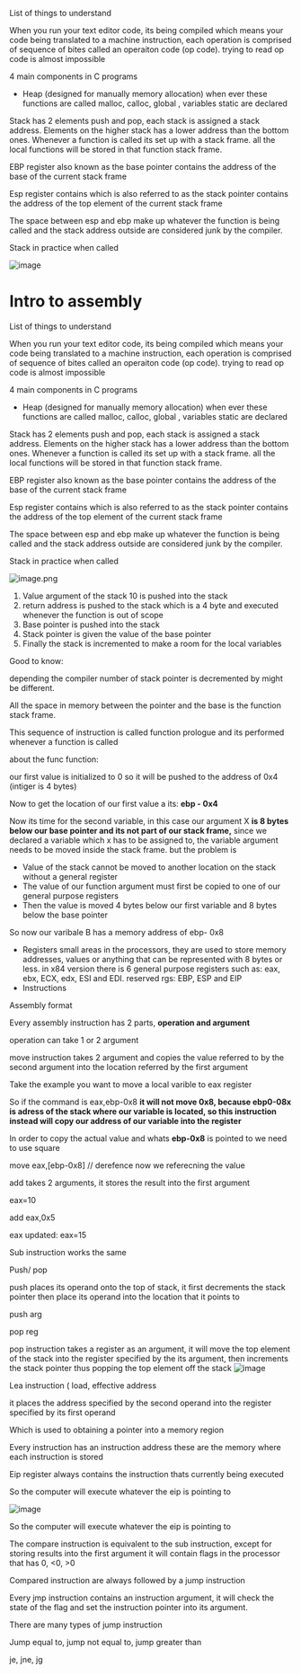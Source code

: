 
List of things to understand

When you run your text editor code, its being compiled which means your code being translated to a machine instruction, each operation is comprised of sequence of bites called an operaiton code (op code). trying to read op code is almost impossible 

4 main components in C programs

- Heap (designed for manually memory allocation) when ever these functions are called malloc, calloc, global , variables static are declared

Stack has 2 elements push and pop, each stack is assigned a stack address. Elements on the higher stack has a lower address than the bottom ones. Whenever a function is called its set up with a stack frame. all the local functions will be stored in that function stack frame.

EBP register also known as the base pointer contains the address of the base of the current stack frame

Esp register contains which is also referred to as the stack pointer contains the address of the top element of the current stack frame

The space between esp and ebp make up whatever the function is being called and the stack address outside are considered junk by the compiler.

Stack in practice when called

![image](https://github.com/user-attachments/assets/3415f91b-6383-4348-9888-cc04e9470705)



# Intro to assembly

List of things to understand

When you run your text editor code, its being compiled which means your code being translated to a machine instruction, each operation is comprised of sequence of bites called an operaiton code (op code). trying to read op code is almost impossible 

4 main components in C programs

- Heap (designed for manually memory allocation) when ever these functions are called malloc, calloc, global , variables static are declared

Stack has 2 elements push and pop, each stack is assigned a stack address. Elements on the higher stack has a lower address than the bottom ones. Whenever a function is called its set up with a stack frame. all the local functions will be stored in that function stack frame.

EBP register also known as the base pointer contains the address of the base of the current stack frame

Esp register contains which is also referred to as the stack pointer contains the address of the top element of the current stack frame

The space between esp and ebp make up whatever the function is being called and the stack address outside are considered junk by the compiler.

Stack in practice when called

![image.png](https://prod-files-secure.s3.us-west-2.amazonaws.com/9d211471-2b1d-4707-9027-75d9ae2583a0/4ceca409-d893-4e5c-ac88-4ea9dd83b3e3/image.png)

1. Value argument of the stack 10 is pushed into the stack
2. return address is pushed to the stack which is a 4 byte and executed whenever the function is out of scope
3. Base pointer is pushed into the stack
4. Stack pointer is given the value of the base pointer
5. Finally the stack is incremented to make a room for the local variables

Good to know:

depending the compiler number of stack pointer is decremented by might be different.

All the space in memory between the pointer and the base is the function stack frame.

This sequence of instruction is called function prologue and its performed whenever a function is called


about the func function:

our first value is initialized to 0 so it will be pushed to the address of 0x4 (intiger is 4 bytes)

Now to get the location of our first value a its: **ebp - 0x4**

Now its time for the second variable, in this case our argument X **is 8 bytes below our base pointer and its not part of our stack frame,** since we declared a variable which x has to be assigned to, the variable argument needs to be moved inside the stack frame. but the problem is

- Value of the stack cannot be moved to another location on the stack without a general register
- The value of  our function argument must first be copied to one of our general purpose registers
- Then the value is moved 4 bytes below our first variable and 8 bytes below the base pointer

So now our varibale B has a memory address of ebp- 0x8

- Registers small areas in the processors, they are used to store memory addresses, values or anything that can be represented with 8 bytes or less. in x84 version there is 6 general purpose registers such as: eax, ebx, ECX, edx, ESI and EDI. reserved rgs: EBP, ESP and EIP
- Instructions

Assembly format

Every assembly instruction has 2 parts, **operation and argument**

operation can take 1 or 2 argument

move instruction takes 2 argument and copies the value referred to by the second argument  into the location referred by the first argument

Take the example you want to move a local varible to eax register

So if the command is eax,ebp-0x8  **it will not move 0x8, because ebp0-08x is adress of the stack where our variable  is located, so this instruction instead will copy our address of our variable into  the register**

In order to copy the actual value and whats **ebp-0x8**  is pointed to we need to use square

move eax,[ebp-0x8] // derefence  now we referecning the value


add takes 2 arguments, it stores the result into the first argument

eax=10

add eax,0x5

eax updated:
eax=15


Sub instruction works the same

Push/ pop

push places its operand onto the top of stack, it first decrements the stack pointer then place its operand into the location that it points to

push arg

pop reg

pop instruction takes a register as an argument, it will move the top element of the stack into the register specified by the its argument, then increments the stack pointer thus popping the top element off the stack
![image](https://github.com/user-attachments/assets/585673d9-8515-441f-a4a8-680f2672f446)

Lea instruction ( load, effective address

it places the address specified by the second operand into the register specified by its first operand

Which is used to obtaining a pointer into a memory region

Every instruction has an instruction address these are the memory where each instruction is stored

Eip register always contains the instruction thats currently being executed

So the computer will execute whatever the eip is pointing to

![image](https://github.com/user-attachments/assets/6442baac-46fd-4dd9-895e-28379b6135de)

So the computer will execute whatever the eip is pointing to

The compare instruction is equivalent to the sub instruction, except for storing results into the first argument it will contain flags in the processor that has 0, <0, >0

Compared instruction are always followed by a jump instruction

Every jmp instruction contains an instruction argument, it will check the state of the flag and set the instruction pointer into its argument.

There are many types of jump instruction

Jump equal to, jump not equal to, jump greater than

je, jne, jg
